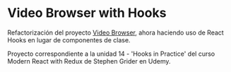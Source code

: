 # Video Browser with Hooks

Refactorización del proyecto [Video Browser](https://github.com/galedesma/video-browser.git), ahora haciendo uso de React Hooks en lugar de componentes de clase.

Proyecto correspondiente a la unidad 14 - 'Hooks in Practice' del curso Modern React with Redux de Stephen Grider en Udemy.
